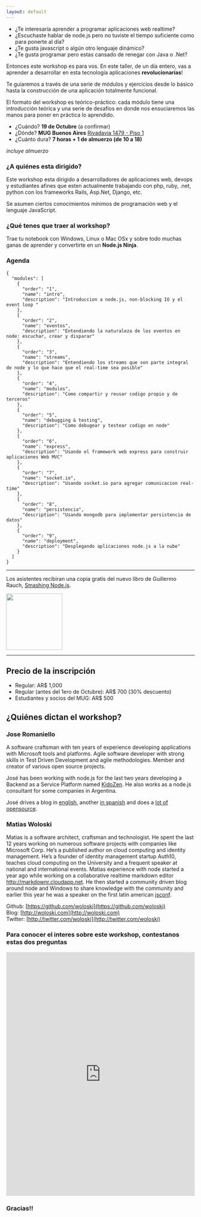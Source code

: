 ```yaml
--- 
layout: default
---
```


+  ¿Te interesaría aprender a programar aplicaciones web realtime? 
+  ¿Escuchaste hablar de node.js pero no tuviste el tiempo suficiente como para ponerte al día? 
+  ¿Te gusta javascript o algún otro lenguaje dinámico?
+  ¿Te gusta programar pero estas cansado de renegar con Java o .Net?   

Entonces este workshop es para vos. En este taller, de un día entero, vas a aprender a desarrollar en esta tecnología aplicaciones **revolucionarias**!

Te guiaremos a través de una serie de módulos y ejercicios desde lo básico hasta la construcción de una aplicación totalmente funcional.

El formato del workshop es teórico-práctico: cada módulo tiene una introducción teórica y una serie de desafíos en donde nos ensuciaremos las manos para poner en práctica lo aprendido.

* ¿Cuándo? **19 de Octubre** (a confirmar)
* ¿Dónde? **MUG Buenos Aires** [Rivadavia 1479 - Piso 1](https://maps.google.com/?ll=-34.60891,-58.387444&spn=0.002245,0.00327&t=h&z=19)
* ¿Cuánto dura? **7 horas + 1 de almuerzo (de 10 a 18)**

_incluye almuerzo_

### ¿A quiénes esta dirigido?

Este workshop esta dirigido a desarrolladores de aplicaciones web, devops y estudiantes afines que esten actualmente trabajando con php, ruby, .net, python con los frameworks Rails, Asp.Net, Django, etc.

Se asumen ciertos conocimientos mínimos de programación web y el lenguaje JavaScript.

### ¿Qué tenes que traer al workshop?

Trae tu notebook con Windows, Linux o Mac OSx y sobre todo muchas ganas de aprender y convertirte en un **Node.js Ninja**.

### Agenda


    {
      "modules": [
        {
          "order": "1",
          "name": "intro",
          "description": "Introduccion a node.js, non-blocking IO y el event loop "
        },
        {
          "order": "2",
          "name": "eventos",
          "description": "Entendiendo la naturaleza de los eventos en node: escuchar, crear y disparar"
        },
        {
          "order": "3",
          "name": "streams",
          "description": "Entendiendo los streams que son parte integral de node y lo que hace que el real-time sea posible"
        },
        {
          "order": "4",
          "name": "modulos",
          "description": "Como compartir y reusar codigo propio y de terceros"
        },
        {
          "order": "5",
          "name": "debugging & testing",
          "description": "Como debugear y testear codigo en node"
        },
        {
          "order": "6",
          "name": "express",
          "description": "Usando el framework web express para construir aplicaciones Web MVC"
        },
        {
          "order": "7",
          "name": "socket.io",
          "description": "Usando socket.io para agregar comunicacion real-time"
        },
        {
          "order": "8",
          "name": "persistencia",
          "description": "Usando mongodb para implementar persistencia de datos"
        },
        {
          "order": "9",
          "name": "deployment",
          "description": "Desplegando aplicaciones node.js a la nube"
        }
      ]
    }


---

Los asistentes recibiran una copia gratis del nuevo libro de Guillermo Rauch, [Smashing Node.js](http://smashingnode.com/). 

<a href="http://smashingnode.com/"><img src="http://markdownr.blob.core.windows.net/images/385175533.png" width="150" /></a>

---

## Precio de la inscripción

+  Regular: AR$ 1,000
+  Regular (antes del 1ero de Octubre): AR$ 700 (30% descuento)
+  Estudiantes y socios del MUG: AR$ 500

## ¿Quiénes dictan el workshop?

### Jose Romaniello

A software craftsman with ten years of experience developing applications with Microsoft tools and platforms. Agile software developer with strong skills in Test Driven Development and agile methodologies. Member and creator of various open source projects. 

José has been working with node.js for the last two years developing a Backend as a Service Platform named [KidoZen](http://kidozen.com). He also works as a node.js consultant for some companies in Argentina.

José drives a blog in [english](http://joseoncode.com), another [in spanish](http://es.joseoncode.com) and does a [lot of opensource](https://github.com/jfromaniello).

### Matias Woloski

Matias is a software architect, craftsman and technologist. He spent the last 12 years working on numerous software projects with companies like Microsoft Corp. He’s a published author on cloud computing and identity management. He’s a founder of identity management startup Auth10, teaches cloud computing on the University and a frequent speaker at national and international events. 
Matias experience with node started a year ago while working on a collaborative realtime markdown editor http://markdownr.cloudapp.net. He then started a community driven blog around node and Windows to share knowledge with the community and earlier this year he was a speaker on the first latin american [jsconf](http://jsconf.com.ar/).

Github: [https://github.com/woloski](https://github.com/woloski)  
Blog: [http://woloski.com](http://woloski.com)  
Twitter: [http://twitter.com/woloski](http://twitter.com/woloski)  

### Para conocer el interes sobre este workshop, contestanos estas dos preguntas

<iframe frameborder="0" width="100%" height="650" scrolling="no" style="overflow-y: hidden; border:0;" allowtransparency="true" src="http://2741599.polldaddy.com/s/node-js-buenos-aires-workshop?iframe=1"><a href="http://2741599.polldaddy.com/s/node-js-buenos-aires-workshop">View Survey</a></iframe>


<br/>

### Gracias!!